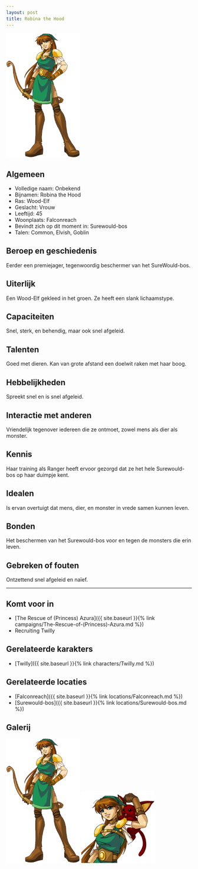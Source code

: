 ```yaml
---
layout: post
title: Robina the Hood
---
```


<img src="../images/Robina full body.png" alt="Robina the Hood" width=200>

## Algemeen
* Volledige naam: Onbekend
* Bijnamen: Robina the Hood
* Ras: Wood-Elf
* Geslacht: Vrouw
* Leeftijd: 45
* Woonplaats: Falconreach
* Bevindt zich op dit moment in: Surewould-bos
* Talen: Common, Elvish, Goblin

## Beroep en geschiedenis
Eerder een premiejager, tegenwoordig beschermer van het SureWould-bos.

## Uiterlijk
Een Wood-Elf gekleed in het groen. Ze heeft een slank lichaamstype.

## Capaciteiten
Snel, sterk, en behendig, maar ook snel afgeleid.

## Talenten
Goed met dieren. Kan van grote afstand een doelwit raken met haar boog.

## Hebbelijkheden
Spreekt snel en is snel afgeleid.

## Interactie met anderen
Vriendelijk tegenover iedereen die ze ontmoet, zowel mens als dier als monster.

## Kennis
Haar training als Ranger heeft ervoor gezorgd dat ze het hele Surewould-bos op haar duimpje kent.

## Idealen
Is ervan overtuigt dat mens, dier, en monster in vrede samen kunnen leven.

## Bonden
Het beschermen van het Surewould-bos voor en tegen de monsters die erin leven.

## Gebreken of fouten
Ontzettend snel afgeleid en naïef.

---

## Komt voor in
* [The Rescue of (Princess) Azura]({{ site.baseurl }}{% link campaigns/The-Rescue-of-(Princess)-Azura.md %})
* Recruiting Twilly

## Gerelateerde karakters
* [Twilly]({{ site.baseurl }}{% link characters/Twilly.md %})

## Gerelateerde locaties
* [Falconreach]({{ site.baseurl }}{% link locations/Falconreach.md %})
* [Surewould-bos]({{ site.baseurl }}{% link locations/Surewould-bos.md %})

## Galerij
<img src="../images/Robina full body.png" alt="Robina full body" width=200>

<img src="../images/Robina & Twilly.png" alt="Robina & Twilly" width=200>